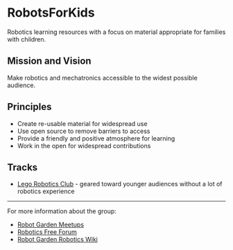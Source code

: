 # RobotsForKids

Robotics learning resources with a focus on material appropriate for families
with children.

## Mission and Vision

Make robotics and mechatronics accessible to the widest possible audience.

## Principles

 - Create re-usable material for widespread use
 - Use open source to remove barriers to access
 - Provide a friendly and positive atmosphere for learning
 - Work in the open for widespread contributions

## Tracks

 - [Lego Robotics Club](LegoRoboticsClub/README.md) - geared toward younger
   audiences without a lot of robotics experience

---
For more information about the group:
- [Robot Garden Meetups](http://www.meetup.com/Robot-Garden)
- [Robotics Free Forum](http://prsg.freeforums.org/index.php)
- [Robot Garden Robotics Wiki](http://www.robotgarden.org/wiki/robotics/)
